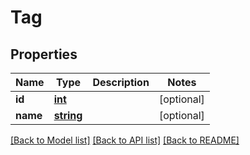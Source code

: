 # Tag

## Properties
Name | Type | Description | Notes
------------ | ------------- | ------------- | -------------
**id** | [**int**](.md) |  | [optional] 
**name** | [**string**](.md) |  | [optional] 

[[Back to Model list]](../README.md#documentation-for-models) [[Back to API list]](../README.md#documentation-for-api-endpoints) [[Back to README]](../README.md)

